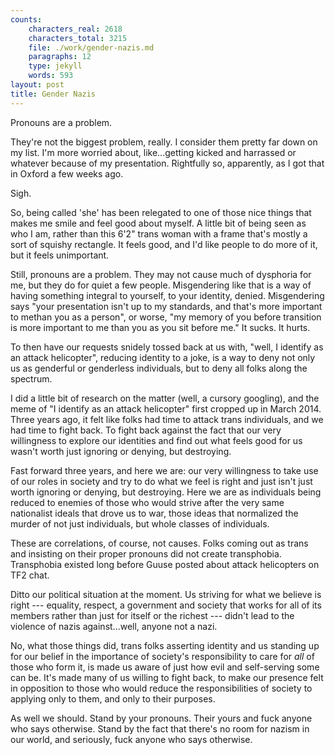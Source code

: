 ```yaml
---
counts:
    characters_real: 2618
    characters_total: 3215
    file: ./work/gender-nazis.md
    paragraphs: 12
    type: jekyll
    words: 593
layout: post
title: Gender Nazis
---
```


Pronouns are a problem.

They're not the biggest problem, really. I consider them pretty far down on my list. I'm more worried about, like...getting kicked and harrassed or whatever because of my presentation. Rightfully so, apparently, as I got that in Oxford a few weeks ago.

Sigh.

So, being called 'she' has been relegated to one of those nice things that makes me smile and feel good about myself. A little bit of being seen as who I am, rather than this 6'2" trans woman with a frame that's mostly a sort of squishy rectangle. It feels good, and I'd like people to do more of it, but it feels unimportant.

Still, pronouns are a problem. They may not cause much of dysphoria for me, but they do for quiet a few people. Misgendering like that is a way of having something integral to yourself, to your identity, denied. Misgendering says "your presentation isn't up to my standards, and that's more important to methan you as a person", or worse, "my memory of you before transition is more important to me than you as you sit before me."  It sucks. It hurts.

To then have our requests snidely tossed back at us with, "well, I identify as an attack helicopter", reducing identity to a joke, is a way to deny not only us as genderful or genderless individuals, but to deny all folks along the spectrum.

I did a little bit of research on the matter (well, a cursory googling), and the meme of "I identify as an attack helicopter" first cropped up in March 2014. Three years ago, it felt like folks had time to attack trans individuals, and we had time to fight back. To fight back against the fact that our very willingness to explore our identities and find out what feels good for us wasn't worth just ignoring or denying, but destroying.

Fast forward three years, and here we are: our very willingness to take use of our roles in society and try to do what we feel is right and just isn't just worth ignoring or denying, but destroying. Here we are as individuals being reduced to enemies of those who would strive after the very same nationalist ideals that drove us to war, those ideas that normalized the murder of not just individuals, but whole classes of individuals.

These are correlations, of course, not causes. Folks coming out as trans and insisting on their proper pronouns did not create transphobia. Transphobia existed long before Guuse posted about attack helicopters on TF2 chat.

Ditto our political situation at the moment. Us striving for what we believe is right --- equality, respect, a government and society that works for all of its members rather than just for itself or the richest --- didn't lead to the violence of nazis against...well, anyone not a nazi.

No, what those things did, trans folks asserting identity and us standing up for our belief in the importance of society's responsibility to care for *all* of those who form it, is made us aware of just how evil and self-serving some can be. It's made many of us willing to fight back, to make our presence felt in opposition to those who would reduce the responsibilities of society to applying only to them, and only to their purposes.

As well we should. Stand by your pronouns. Their yours and fuck anyone who says otherwise. Stand by the fact that there's no room for nazism in our world, and seriously, fuck anyone who says otherwise.
